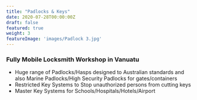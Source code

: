 ```yaml
---
title: "Padlocks & Keys"
date: 2020-07-28T00:00:00Z
draft: false
featured: true
weight: 3
featureImage: 'images/Padlock 3.jpg'
---
```


### Fully Mobile Locksmith Workshop in Vanuatu

- Huge range of Padlocks/Hasps designed to Australian standards and also Marine Padlocks/High Security Padlocks for gates/containers
- Restricted Key Systems to Stop unauthorized persons from cutting keys
- Master Key Systems for Schools/Hospitals/Hotels/Airport
